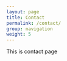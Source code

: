 ```yaml
---
layout: page
title: Contact
permalink: /contact/
group: navigation
weight: 5
---
```


This is contact page
